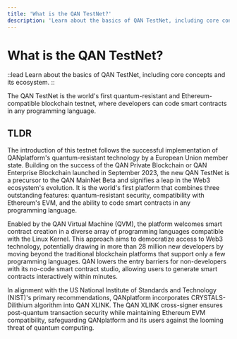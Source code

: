 ```yaml
---
title: 'What is the QAN TestNet?'
description: 'Learn about the basics of QAN TestNet, including core concepts and its ecosystem'
---
```


# What is the QAN TestNet?

::lead
Learn about the basics of QAN TestNet, including core concepts and its ecosystem. 
::

The QAN TestNet is the world's first quantum-resistant and Ethereum-compatible blockchain testnet, where developers can code smart contracts in any programming language.

## TLDR

The introduction of this testnet follows the successful implementation of QANplatform's quantum-resistant technology by a European Union member state. Building on the success of the QAN Private Blockchain or QAN Enterprise Blockchain launched in September 2023, the new QAN TestNet is a precursor to the QAN MainNet Beta and signifies a leap in the Web3 ecosystem's evolution. It is the world's first platform that combines three outstanding features: quantum-resistant security, compatibility with Ethereum's EVM, and the ability to code smart contracts in any programming language.

Enabled by the QAN Virtual Machine (QVM), the platform welcomes smart contract creation in a diverse array of programming languages compatible with the Linux Kernel. This approach aims to democratize access to Web3 technology, potentially drawing in more than 28 million new developers by moving beyond the traditional blockchain platforms that support only a few programming languages. QAN lowers the entry barriers for non-developers with its no-code smart contract studio, allowing users to generate smart contracts interactively within minutes.

In alignment with the US National Institute of Standards and Technology (NIST)'s primary recommendations, QANplatform incorporates CRYSTALS-Dilithium algorithm into QAN XLINK. The QAN XLINK cross-signer ensures post-quantum transaction security while maintaining Ethereum EVM compatibility, safeguarding QANplatform and its users against the looming threat of quantum computing.


